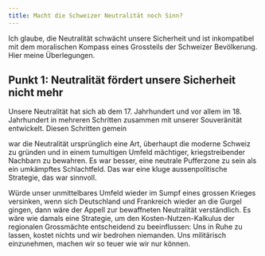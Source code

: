 ```yaml
---
title: Macht die Schweizer Neutralität noch Sinn?
---
```

Ich glaube, die Neutralität schwächt unsere Sicherheit und ist inkompatibel mit dem moralischen Kompass eines Grossteils der Schweizer Bevölkerung. Hier meine Überlegungen.

## Punkt 1: Neutralität fördert unsere Sicherheit nicht mehr

Unsere Neutralität hat sich ab dem 17. Jahrhundert und vor allem im 18. Jahrhundert in mehreren Schritten zusammen mit unserer Souveränität entwickelt. Diesen Schritten gemein

war die Neutralität ursprünglich eine Art, überhaupt die moderne Schweiz zu gründen und in einem tumultigen Umfeld mächtiger, kriegstreibender Nachbarn zu bewahren. Es war besser, eine neutrale Pufferzone zu sein als ein umkämpftes Schlachtfeld. Das war eine kluge aussenpolitische Strategie, das war sinnvoll.

Würde unser unmittelbares Umfeld wieder im Sumpf eines grossen Krieges versinken, wenn sich Deutschland und Frankreich wieder an die Gurgel gingen, dann wäre der Appell zur bewaffneten Neutralität verständlich. Es wäre wie damals eine Strategie, um den Kosten-Nutzen-Kalkulus der regionalen Grossmächte entscheidend zu beeinflussen: Uns in Ruhe zu lassen, kostet nichts und wir bedrohen niemanden. Uns militärisch einzunehmen, machen wir so teuer wie wir nur können.

